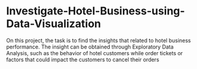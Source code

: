 # Investigate-Hotel-Business-using-Data-Visualization
On this project, the task is to find the insights that related to hotel business performance. The insight can be obtained through Exploratory Data Analysis, such as the behavior of hotel customers while order tickets or factors that could impact the customers to cancel their orders

